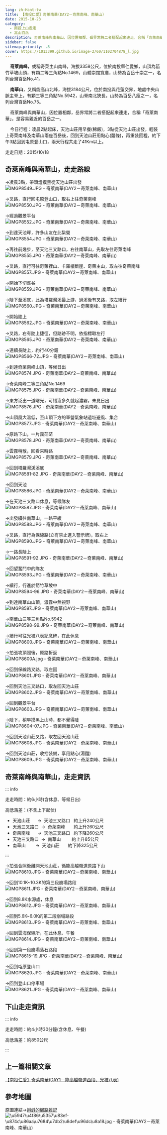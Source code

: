 ```yaml
---
lang: zh-Hant-tw
title: 【南投仁愛】奇萊南華(DAY2－奇萊南峰、南華山)
date: 2015-10-23
category: 
  - 南投上山走走
  - 高山百岳
description: 奇萊南峰與南華山，因位置相鄰，岳界常將二者搭配起來連走，合稱「奇萊南華」，是容易親近的百岳之一。 今日行程：凌晨2點起床，天池山莊用早餐(稀飯)，3點從天池山莊出發，輕裝上奇萊南峰及南華山兩座百岳後，回到天池山莊用點心(麵條)，再重裝回程，約下午3點回到屯原登山口，兩天行程共走了41Km以上。
sidebar: false
sitemap.priority: .8
cover: https://1013399.github.io/image-2/60/1102704878_l.jpg
---
```


    **奇萊南峰**，或稱奇萊主山南峰，海拔3358公尺，位於南投縣仁愛鄉，山頂為箭竹草坡山頭，有顆二等三角點No.1469，山體崇闊寬廣，山勢為百岳十崇之一，名列台灣百岳No.41。  

    **南華山**，又稱能高山北峰，海拔3184公尺，位於南投與花蓮交界，地處中央山脈主脊上，有顆三等三角點No.5942，山脊南北狹長，山勢為百岳八瘦之一，名列台灣百岳No.75。  

<!-- more -->

    奇萊南峰與南華山，因位置相鄰，岳界常將二者搭配起來連走，合稱「奇萊南華」，是容易親近的百岳之一。  

    今日行程：凌晨2點起床，天池山莊用早餐(稀飯)，3點從天池山莊出發，輕裝上奇萊南峰及南華山兩座百岳後，回到天池山莊用點心(麵條)，再重裝回程，約下午3點回到屯原登山口，兩天行程共走了41Km以上。

走走日期：2015/10/18

## 奇萊南峰與南華山，走走路線
→凌晨3點，帶頭燈摸黑從天池山莊出發  
![IMGP8549.JPG - 奇萊南華(DAY2－奇萊南峰、南華山)](https://1013399.github.io/image-2/60/1102703401_l.jpg)

→叉路，直行回屯原登山口，取右上往奇萊南峰  
![IMGP8550.JPG - 奇萊南華(DAY2－奇萊南峰、南華山)](https://1013399.github.io/image-2/60/1102704102_l.jpg)

→經過觀景平台  
![IMGP8552.JPG - 奇萊南華(DAY2－奇萊南峰、南華山)](https://1013399.github.io/image-2/60/1102705249_l.jpg)

→到達天池畔，許多山友在此紮營  
![IMGP8554.JPG - 奇萊南華(DAY2－奇萊南峰、南華山)](https://1013399.github.io/image-2/60/1102703992_l.jpg)

→再往前幾步，至天池三叉路口，右往南華山，先取左往奇萊南峰  
![IMGP8555.JPG - 奇萊南華(DAY2－奇萊南峰、南華山)](https://1013399.github.io/image-2/60/1102704104_l.jpg)

→叉路，直行可往奇萊裡山、卡羅樓斷崖、奇萊主山，取左往奇萊南峰  
![IMGP8557.JPG - 奇萊南華(DAY2－奇萊南峰、南華山)](https://1013399.github.io/image-2/60/1102704481_l.jpg)

→開始下切溪谷  
![IMGP8559.JPG - 奇萊南華(DAY2－奇萊南峰、南華山)](https://1013399.github.io/image-2/60/1102702782_l.jpg)

→陡下至溪底，此為塔羅灣溪最上游，過溪後有叉路，取左續行  
![IMGP8560.JPG - 奇萊南華(DAY2－奇萊南峰、南華山)](https://1013399.github.io/image-2/60/1102702783_l.jpg)

→開始陡上  
![IMGP8562.JPG - 奇萊南華(DAY2－奇萊南峰、南華山)](https://1013399.github.io/image-2/60/1102705443_l.jpg)

→叉路，右有陡上捷徑，但路跡不明，依指標取左行  
![IMGP8565.JPG - 奇萊南華(DAY2－奇萊南峰、南華山)](https://1013399.github.io/image-2/60/1102704876_l.jpg)

→連續長陡上，約行40分鐘  
![IMGP8566-72.JPG - 奇萊南華(DAY2－奇萊南峰、南華山)](https://1013399.github.io/image-2/60/1102703402_l.jpg)

→到達奇萊南峰山頂，等候日出  
![IMGP8574.JPG - 奇萊南華(DAY2－奇萊南峰、南華山)](https://1013399.github.io/image-2/60/1102705647_l.jpg)

→奇萊南峰二等三角點No.1469  
![IMGP8575.JPG - 奇萊南華(DAY2－奇萊南峰、南華山)](https://1013399.github.io/image-2/60/1102703191_l.jpg)

→東方泛出一道曙光，可惜沒多久就起濃霧，未見日出  
![IMGP8576.JPG - 奇萊南華(DAY2－奇萊南峰、南華山)](https://1013399.github.io/image-2/60/1102704878_l.jpg)

→山頂風大溫低，至山頂下方的軍營氣象站遺址避風、集合  
![IMGP8577.JPG - 奇萊南華(DAY2－奇萊南峰、南華山)](https://1013399.github.io/image-2/60/1102702785_l.jpg)

→原路下山，一片霧茫茫  
![IMGP8578.JPG - 奇萊南華(DAY2－奇萊南峰、南華山)](https://1013399.github.io/image-2/60/1102705445_l.jpg)

→雲霧稍散，回看來時路  
![IMGP8579.JPG - 奇萊南華(DAY2－奇萊南峰、南華山)](https://1013399.github.io/image-2/60/1102704880_l.jpg)

→回到塔羅灣溪溪底  
![IMGP8581-82.JPG - 奇萊南華(DAY2－奇萊南峰、南華山)](https://1013399.github.io/image-2/60/1102704883_l.jpg)

→回到天池  
![IMGP8586.JPG - 奇萊南華(DAY2－奇萊南峰、南華山)](https://1013399.github.io/image-2/60/1102705447_l.jpg)

→在天池三叉路口休息，等候隊友  
![IMGP8587.JPG - 奇萊南華(DAY2－奇萊南峰、南華山)](https://1013399.github.io/image-2/60/1102705154_l.jpg)

→出發續往南華山，一路平緩  
![IMGP8588.JPG - 奇萊南華(DAY2－奇萊南峰、南華山)](https://1013399.github.io/image-2/60/1102702294_l.jpg)

→叉路，直行為保線路(立有禁止進入警示牌)，取右上  
![IMGP8590.JPG - 奇萊南華(DAY2－奇萊南峰、南華山)](https://1013399.github.io/image-2/60/1102705055_l.jpg)

→一路長陡上  
![IMGP8591-92.JPG - 奇萊南華(DAY2－奇萊南峰、南華山)](https://1013399.github.io/image-2/60/1102705545_l.jpg)

→回望奮鬥中的隊友  
![IMGP8593.JPG - 奇萊南華(DAY2－奇萊南峰、南華山)](https://1013399.github.io/image-2/60/1102705651_l.jpg)

→續行，行進於箭竹草坡中  
![IMGP8594-96.JPG - 奇萊南華(DAY2－奇萊南峰、南華山)](https://1013399.github.io/image-2/60/1102704110_l.jpg)

→到達南華山山頂，濃霧中無視野  
![IMGP8597.JPG - 奇萊南華(DAY2－奇萊南峰、南華山)](https://1013399.github.io/image-2/60/1102704111_l.jpg)

→南華山三等三角點No.5942  
![IMGP8598-99.JPG - 奇萊南華(DAY2－奇萊南峰、南華山)](https://1013399.github.io/image-2/60/1102704112_l.jpg)

→續行可往光被八表紀念碑，在此休息  
![IMGP8600.JPG - 奇萊南華(DAY2－奇萊南峰、南華山)](https://1013399.github.io/image-2/60/1102703403_l.jpg)

→拍張攻頂照後，原路折返  
![IMGP8600A.jpg - 奇萊南華(DAY2－奇萊南峰、南華山)](https://1013399.github.io/image-2/60/1102705546_l.jpg)

→回到保線路叉路，取左回  
![IMGP8601.JPG - 奇萊南華(DAY2－奇萊南峰、南華山)](https://1013399.github.io/image-2/60/1102704885_l.jpg)

→回到天池三叉路口，取左回天池山莊  
![IMGP8602.JPG - 奇萊南華(DAY2－奇萊南峰、南華山)](https://1013399.github.io/image-2/60/1102705250_l.jpg)

→回到觀景平台  
![IMGP8603.JPG - 奇萊南華(DAY2－奇萊南峰、南華山)](https://1013399.github.io/image-2/60/1102704886_l.jpg)

→陡下，稍早摸黑上山時，都不覺得陡  
![IMGP8604-07.JPG - 奇萊南華(DAY2－奇萊南峰、南華山)](https://1013399.github.io/image-2/60/1102703489_l.jpg)

→回到天池山莊叉路，取左回天池山莊  
![IMGP8608.JPG - 奇萊南華(DAY2－奇萊南峰、南華山)](https://1013399.github.io/image-2/60/1102704389_l.jpg)

→回到天池山莊，收拾裝備，享用點心(湯麵)  
![IMGP8609.JPG - 奇萊南華(DAY2－奇萊南峰、南華山)](https://1013399.github.io/image-2/60/1102705547_l.jpg) 

## 奇萊南峰與南華山，走走資訊
::: info

走走時間：約6小時(含休息、等候日出)

高低落差：(不含上下起伏)  
- 天池山莊      →  天池三叉路口   約上升240公尺  
- 天池三叉路口  →  奇萊南峰       約上升260公尺  
- 奇萊南峰      →  天池三叉路口   約下降260公尺  
- 天池三叉路口  →  南華山         約上升85公尺  
- 南華山        →  天池山莊       約下降325公尺

:::

→拍張合照後離開天池山莊，循能高越嶺道原路下山  
![IMGP8610.JPG - 奇萊南華(DAY2－奇萊南峰、南華山)](https://1013399.github.io/image-2/60/1102704391_l.jpg)

→回到10.1K~10.3K的第三段崩塌路段  
![IMGP8611.JPG - 奇萊南華(DAY2－奇萊南峰、南華山)](https://1013399.github.io/image-2/60/1102703491_l.jpg)

→回到8.8K水源處，休息  
![IMGP8612.JPG - 奇萊南華(DAY2－奇萊南峰、南華山)](https://1013399.github.io/image-2/60/1102705346_l.jpg)

→回到5.6K~6.0K的第二段崩塌路段  
![IMGP8613.JPG - 奇萊南華(DAY2－奇萊南峰、南華山)](https://1013399.github.io/image-2/60/1102703195_l.jpg)

→回到雲海保線所，在此休息、午餐  
![IMGP8614.JPG - 奇萊南華(DAY2－奇萊南峰、南華山)](https://1013399.github.io/image-2/60/1102702702_l.jpg)

→回到第一段崩塌落石路段  
![IMGP8615-19.JPG - 奇萊南華(DAY2－奇萊南峰、南華山)](https://1013399.github.io/image-2/60/1102705451_l.jpg)

→回到屯原登山口  
![IMGP8620.JPG - 奇萊南華(DAY2－奇萊南峰、南華山)](https://1013399.github.io/image-2/60/1102702703_l.jpg)

→回到登山口停車場  
![IMGP8621.JPG - 奇萊南華(DAY2－奇萊南峰、南華山)](https://1013399.github.io/image-2/60/1102705056_l.jpg)

## 下山走走資訊
::: info

走走時間：約4小時30分鐘(含休息、午餐)

高低落差：約850公尺

:::

## 上一篇相關文章
[【南投仁愛】奇萊南華(DAY1－能高越嶺道西段、光被八表)](/posts/post-61-2015-10-22.md)

## 參考地圖
原圖連結→[蝌蚪的網路雜記](http://www.tadpole.net.tw/2010/03/day-2.html)  
![\u5947\u4f86\u5357\u83ef-\u874c\u86aa\u7684\u7db2\u8def\u96dc\u8a18.jpg - 奇萊南華(DAY2－奇萊南峰、南華山)](https://1013399.github.io/image-2/60/1102703493_l.jpg)